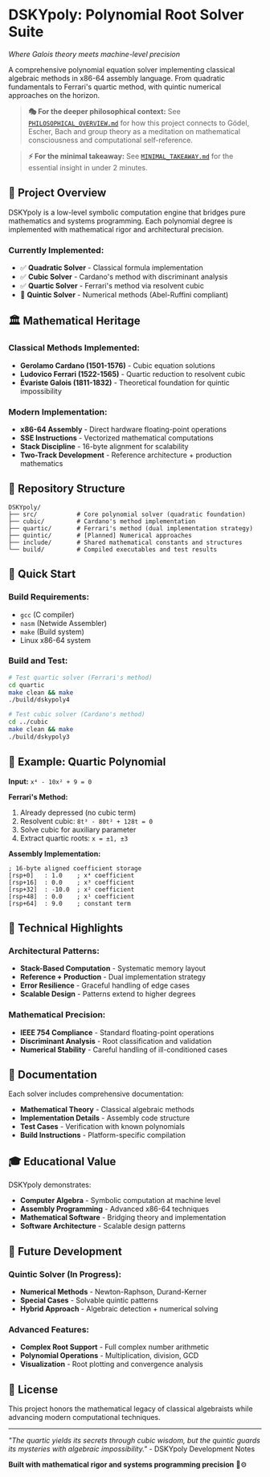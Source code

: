 # DSKYpoly: Polynomial Root Solver Suite
*Where Galois theory meets machine-level precision*

A comprehensive polynomial equation solver implementing classical algebraic methods in x86-64 assembly language. From quadratic fundamentals to Ferrari's quartic method, with quintic numerical approaches on the horizon.

> **🎭 For the deeper philosophical context:** See [`PHILOSOPHICAL_OVERVIEW.md`](PHILOSOPHICAL_OVERVIEW.md) for how this project connects to Gödel, Escher, Bach and group theory as a meditation on mathematical consciousness and computational self-reference.

> **⚡ For the minimal takeaway:** See [`MINIMAL_TAKEAWAY.md`](MINIMAL_TAKEAWAY.md) for the essential insight in under 2 minutes.

## 🎯 **Project Overview**

DSKYpoly is a low-level symbolic computation engine that bridges pure mathematics and systems programming. Each polynomial degree is implemented with mathematical rigor and architectural precision.

### **Currently Implemented:**
- ✅ **Quadratic Solver** - Classical formula implementation
- ✅ **Cubic Solver** - Cardano's method with discriminant analysis  
- ✅ **Quartic Solver** - Ferrari's method via resolvent cubic
- 🚧 **Quintic Solver** - Numerical methods (Abel-Ruffini compliant)

## 🏛️ **Mathematical Heritage**

### **Classical Methods Implemented:**
- **Gerolamo Cardano (1501-1576)** - Cubic equation solutions
- **Ludovico Ferrari (1522-1565)** - Quartic reduction to resolvent cubic
- **Évariste Galois (1811-1832)** - Theoretical foundation for quintic impossibility

### **Modern Implementation:**
- **x86-64 Assembly** - Direct hardware floating-point operations
- **SSE Instructions** - Vectorized mathematical computations
- **Stack Discipline** - 16-byte alignment for scalability
- **Two-Track Development** - Reference architecture + production mathematics

## 📁 **Repository Structure**

```
DSKYpoly/
├── src/           # Core polynomial solver (quadratic foundation)
├── cubic/         # Cardano's method implementation
├── quartic/       # Ferrari's method (dual implementation strategy)
├── quintic/       # [Planned] Numerical approaches
├── include/       # Shared mathematical constants and structures
└── build/         # Compiled executables and test results
```

## 🚀 **Quick Start**

### **Build Requirements:**
- `gcc` (C compiler)
- `nasm` (Netwide Assembler)
- `make` (Build system)
- Linux x86-64 system

### **Build and Test:**
```bash
# Test quartic solver (Ferrari's method)
cd quartic
make clean && make
./build/dskypoly4

# Test cubic solver (Cardano's method)  
cd ../cubic
make clean && make
./build/dskypoly3
```

## 🧮 **Example: Quartic Polynomial**

**Input:** `x⁴ - 10x² + 9 = 0`

**Ferrari's Method:**
1. Already depressed (no cubic term)
2. Resolvent cubic: `8t³ - 80t² + 128t = 0`  
3. Solve cubic for auxiliary parameter
4. Extract quartic roots: `x = ±1, ±3`

**Assembly Implementation:**
```assembly
; 16-byte aligned coefficient storage
[rsp+0]   : 1.0    ; x⁴ coefficient
[rsp+16]  : 0.0    ; x³ coefficient  
[rsp+32]  : -10.0  ; x² coefficient
[rsp+48]  : 0.0    ; x¹ coefficient
[rsp+64]  : 9.0    ; constant term
```

## 🔬 **Technical Highlights**

### **Architectural Patterns:**
- **Stack-Based Computation** - Systematic memory layout
- **Reference + Production** - Dual implementation strategy
- **Error Resilience** - Graceful handling of edge cases
- **Scalable Design** - Patterns extend to higher degrees

### **Mathematical Precision:**
- **IEEE 754 Compliance** - Standard floating-point operations
- **Discriminant Analysis** - Root classification and validation
- **Numerical Stability** - Careful handling of ill-conditioned cases

## 📖 **Documentation**

Each solver includes comprehensive documentation:
- **Mathematical Theory** - Classical algebraic methods
- **Implementation Details** - Assembly code structure
- **Test Cases** - Verification with known polynomials
- **Build Instructions** - Platform-specific compilation

## 🎓 **Educational Value**

DSKYpoly demonstrates:
- **Computer Algebra** - Symbolic computation at machine level
- **Assembly Programming** - Advanced x86-64 techniques
- **Mathematical Software** - Bridging theory and implementation
- **Software Architecture** - Scalable design patterns

## 🚧 **Future Development**

### **Quintic Solver (In Progress):**
- **Numerical Methods** - Newton-Raphson, Durand-Kerner
- **Special Cases** - Solvable quintic patterns
- **Hybrid Approach** - Algebraic detection + numerical solving

### **Advanced Features:**
- **Complex Root Support** - Full complex number arithmetic
- **Polynomial Operations** - Multiplication, division, GCD
- **Visualization** - Root plotting and convergence analysis

## 📄 **License**

This project honors the mathematical legacy of classical algebraists while advancing modern computational techniques.

---

*"The quartic yields its secrets through cubic wisdom, but the quintic guards its mysteries with algebraic impossibility."* - DSKYpoly Development Notes

**Built with mathematical rigor and systems programming precision** 🧮⚙️